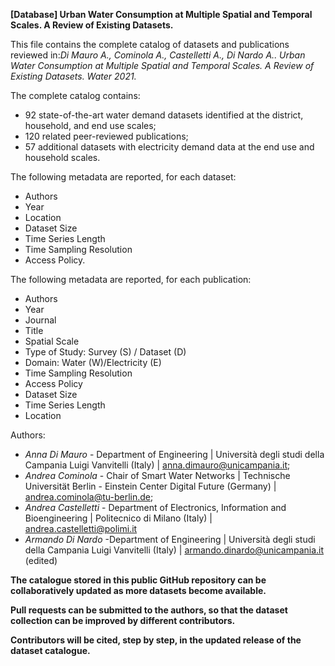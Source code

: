 **[Database] Urban Water Consumption at Multiple Spatial and Temporal Scales. A Review of Existing Datasets.**

This file contains the complete catalog of datasets and publications reviewed in:_Di Mauro A., Cominola A., Castelletti A., Di Nardo A.. Urban Water Consumption at Multiple Spatial and Temporal Scales. A Review of Existing Datasets. Water 2021._

The complete catalog contains:

* 92 state-of-the-art water demand datasets identified at the district, household, and end use scales;
* 120 related peer-reviewed publications;
* 57 additional datasets with electricity demand data at the end use and household scales.

The following metadata are reported, for each dataset:

* Authors
* Year
* Location
* Dataset Size
* Time Series Length
* Time Sampling Resolution
* Access Policy.

The following metadata are reported, for each publication:

* Authors
* Year
* Journal
* Title
* Spatial Scale
* Type of Study: Survey (S) / Dataset (D)
* Domain: Water (W)/Electricity (E)
* Time Sampling Resolution
* Access Policy
* Dataset Size
* Time Series Length
* Location

Authors:
* _Anna Di Mauro_ - Department of Engineering | Università degli studi della Campania Luigi Vanvitelli (Italy) |  anna.dimauro@unicampania.it;
* _Andrea Cominola_ - Chair of Smart Water Networks | Technische Universität Berlin - Einstein Center Digital Future (Germany) |  andrea.cominola@tu-berlin.de;
* _Andrea Castelletti_ - Department of Electronics, Information and Bioengineering | Politecnico di Milano (Italy) | andrea.castelletti@polimi.it
* _Armando Di Nardo_ -Department of Engineering | Università degli studi della Campania Luigi Vanvitelli (Italy) |   armando.dinardo@unicampania.it (edited) 

 
**The catalogue stored in this public GitHub repository can be collaboratively updated as more datasets become available.** 

**Pull requests can be submitted to the authors, so that the dataset collection can be improved by different contributors.** 

**Contributors will be cited, step by step, in the updated release of the dataset catalogue.**

